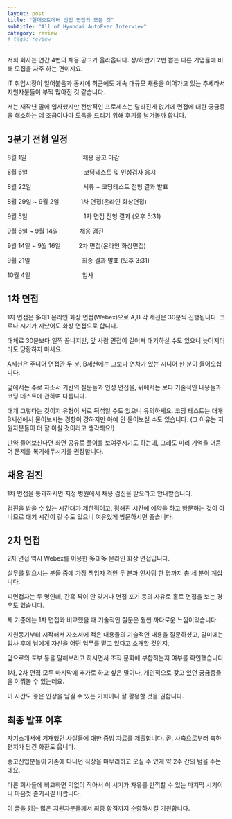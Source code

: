 ```yaml
---
layout: post
title: "현대오토에버 신입 면접의 모든 것"
subtitle: "All of Hyundai AutoEver Interview"
category: review
# tags: review
---
```

저희 회사는 연간 4번의 채용 공고가 올라옵니다. 상/하반기 2번 뽑는 다른 기업들에 비해 모집을 자주 하는 편이지요.

IT 취업시장이 얼어붙음과 동시에 최근에도 계속 대규모 채용을 이어가고 있는 추세라서 지원자분들이 부쩍 많아진 것 같습니다.

저는 재작년 말에 입사했지만 전반적인 프로세스는 달라진게 없기에 면접에 대한 궁금증을 해소하는 데 조금이나마 도움을 드리기 위해 후기를 남겨볼까 합니다.

## 3분기 전형 일정

8월 1일　　　　　　　　　 채용 공고 마감

8월 6일　　　　　　　　　 코딩테스트 및 인성검사 응시

8월 22일　　　　　　　　&nbsp;&nbsp;서류 + 코딩테스트 전형 결과 발표

8월 29일 ~ 9월 2일　　 　 1차 면접(온라인 화상면접)

9월 5일　　　　　　　　　 1차 면접 전형 결과 (오후 5:31)

9월 6일 ~ 9월 14일　　　&nbsp;&nbsp;채용 검진

9월 14일 ~ 9월 16일　　　2차 면접(온라인 화상면접)

9월 21일　　　　　　　　&nbsp;&nbsp;최종 결과 발표 (오후 3:31)

10월 4일　　　　　　　　&nbsp;&nbsp;입사

## 1차 면접

1차 면접은 多대1 온라인 화상 면접(Webex)으로 A,B 각 세션은 30분씩 진행됩니다. 코로나 시기가 지났어도 화상 면접으로 합니다.

대체로 30분보다 일찍 끝나지만, 앞 사람 면접이 길어져 대기하실 수도 있으니 늦어지더라도 당황하지 마세요.

A세션은 주니어 면접관 두 분, B세션에는 그보다 연차가 있는 시니어 한 분이 들어오십니다.

앞에서는 주로 자소서 기반의 질문들과 인성 면접을, 뒤에서는 보다 기술적인 내용들과 코딩 테스트에 관하여 다룹니다.

대개 그렇다는 것이지 유형이 서로 뒤섞일 수도 있으니 유의하세요.
코딩 테스트는 대개 B세션에서 물어보시는 경향이 강하지만 아예 안 물어보실 수도 있습니다. (그 이유는 지원자분들이 더 잘 아실 것이라고 생각해요!)

만약 물어보신다면 화면 공유로 풀이를 보여주시기도 하는데, 그래도 미리 기억을 더듬어 문제를 복기해두시기를 권장합니다.

## 채용 검진

1차 면접을 통과하시면 지정 병원에서 채용 검진을 받으라고 안내받습니다.

검진을 받을 수 있는 시간대가 제한적이고, 정해진 시간에 예약을 하고 방문하는 것이 아니므로 대기 시간이 길 수도 있으니 여유있게 방문하시면 좋습니다.

## 2차 면접

2차 면접 역시 Webex를 이용한 多대多 온라인 화상 면접입니다.

실무를 맡으시는 분들 중에 가장 책임자 격인 두 분과 인사팀 한 명까지 총 세 분이 계십니다.

피면접자는 두 명인데, 간혹 짝이 안 맞거나 면접 포기 등의 사유로 홀로 면접을 보는 경우도 있습니다.

제 기준에는 1차 면접과 비교했을 때 기술적인 질문은 훨씬 까다로운 느낌이었습니다.

지원동기부터 시작해서 자소서에 적은 내용들의 기술적인 내용을 질문하셨고, 말미에는 입사 후에 남에게 자신을 어떤 업무를 맡고 있다고 소개할 것인지,

앞으로의 포부 등을 말해보라고 하시면서 조직 문화에 부합하는지 여부를 확인했습니다.

1차, 2차 면접 모두 마지막에 추가로 하고 싶은 말이나, 개인적으로 갖고 있던 궁금증들을 여쭤볼 수 있는데요.

이 시간도 좋은 인상을 남길 수 있는 기회이니 잘 활용할 것을 권합니다.

## 최종 발표 이후

자기소개서에 기재했던 사실들에 대한 증빙 자료를 제출합니다. 곧, 사측으로부터 축하편지가 담긴 화환도 옵니다.

중고신입분들이 기존에 다니던 직장을 마무리하고 오실 수 있게 약 2주 간의 텀을 주는데요.

다른 회사들에 비교하면 턱없이 작아서 이 시기가 자유를 만끽할 수 있는 마지막 시기이니 마음껏 즐기시길 바랍니다.

이 글을 읽는 많은 지원자분들께서 최종 합격까지 순항하시길 기원합니다.
